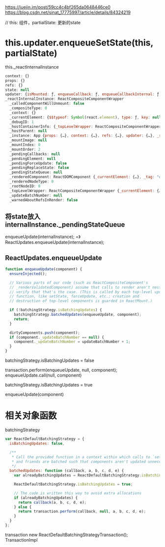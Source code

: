 https://juejin.im/post/59cc4c4bf265da0648446ce0
https://blog.csdn.net/sinat_17775997/article/details/84324219



// this: 组件，partialState: 更新的state
# this.updater.enqueueSetState(this, partialState)


this._reactInternalInstance

```javascript
context: {}
props: {}
refs: {}
state: null
updater: {isMounted: ƒ, enqueueCallback: ƒ, enqueueCallbackInternal: ƒ, enqueueForceUpdate: ƒ, enqueueReplaceState: ƒ, …}
_reactInternalInstance: ReactCompositeComponentWrapper
  _calledComponentWillUnmount: false
  _compositeType: 0
  _context: {}
  _currentElement: {$$typeof: Symbol(react.element), type: ƒ, key: null, ref: null, props: {…}, …}
  _debugID: 1
  _hostContainerInfo: {_topLevelWrapper: ReactCompositeComponentWrapper, _idCounter: 8, _ownerDocument: document, _node: div#root, _tag: "div", …}
  _hostParent: null
  _instance: App {props: {…}, context: {…}, refs: {…}, updater: {…}, _reactInternalInstance: ReactCompositeComponentWrapper, …}
  _mountImage: null
  _mountIndex: 0
  _mountOrder: 2
  _pendingCallbacks: null
  _pendingElement: null
  _pendingForceUpdate: false
  _pendingReplaceState: false
  _pendingStateQueue: null
  _renderedComponent: ReactDOMComponent {_currentElement: {…}, _tag: "div", _namespaceURI: "http://www.w3.org/1999/xhtml", _renderedChildren: {…}, _previousStyle: null, …}
  _renderedNodeType: 0
  _rootNodeID: 0
  _topLevelWrapper: ReactCompositeComponentWrapper {_currentElement: {…}, _rootNodeID: 0, _compositeType: 0, _instance: TopLevelWrapper, _hostParent: null, …}
  _updateBatchNumber: null
  _warnedAboutRefsInRender: false
```

## 将state放入 internalInstance._pendingStateQueue

enqueueUpdate(internalInstance); =》  ReactUpdates.enqueueUpdate(internalInstance);

## ReactUpdates.enqueueUpdate

```javascript
function enqueueUpdate(component) {
  ensureInjected();

  // Various parts of our code (such as ReactCompositeComponent's
  // _renderValidatedComponent) assume that calls to render aren't nested;
  // verify that that's the case. (This is called by each top-level update
  // function, like setState, forceUpdate, etc.; creation and
  // destruction of top-level components is guarded in ReactMount.)

  if (!batchingStrategy.isBatchingUpdates) {
    batchingStrategy.batchedUpdates(enqueueUpdate, component);
    return;
  }

  dirtyComponents.push(component);
  if (component._updateBatchNumber == null) {
    component._updateBatchNumber = updateBatchNumber + 1;
  }
}
```
batchingStrategy.isBatchingUpdates = false

transaction.perform(enqueueUpdate, null, component);
    enqueueUpdate.call(null, component)

batchingStrategy.isBatchingUpdates = true

enqueueUpdate(component)



# 相关对象函数
batchingStrategy

```javascript
var ReactDefaultBatchingStrategy = {
  isBatchingUpdates: false,

  /**
   * Call the provided function in a context within which calls to `setState`
   * and friends are batched such that components aren't updated unnecessarily.
   */
  batchedUpdates: function (callback, a, b, c, d, e) {
    var alreadyBatchingUpdates = ReactDefaultBatchingStrategy.isBatchingUpdates;

    ReactDefaultBatchingStrategy.isBatchingUpdates = true;

    // The code is written this way to avoid extra allocations
    if (alreadyBatchingUpdates) {
      return callback(a, b, c, d, e);
    } else {
      return transaction.perform(callback, null, a, b, c, d, e);
    }
  }
};
```

transaction
new ReactDefaultBatchingStrategyTransaction();
TransactionImpl
```javascript

```
